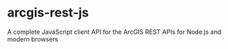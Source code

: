 # arcgis-rest-js
A complete JavaScript client API for the ArcGIS REST APIs for Node.js and modern browsers
